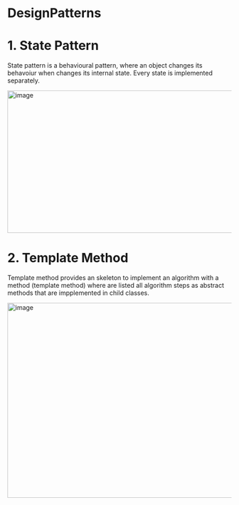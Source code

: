 # DesignPatterns
# 1. State Pattern
State pattern is a behavioural pattern, where an object changes its behavoiur when changes its internal state. Every state is implemented separately.

<img width="700" height="320" alt="image" src="https://github.com/user-attachments/assets/9ecbadd7-0d14-45ac-b1d0-6ebe75773e84" />

# 2. Template Method
Template method provides an skeleton to implement an algorithm with a method (template method) where are listed all algorithm steps as abstract methods that are impplemented in child classes.

<img width="587" height="438" alt="image" src="https://github.com/user-attachments/assets/e646cbe1-f863-4e54-b9e2-7fac7cb13d5b" />

